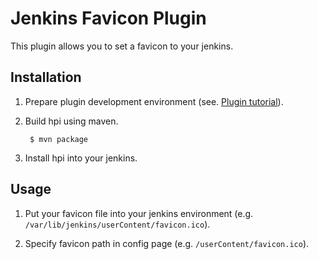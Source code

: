 Jenkins Favicon Plugin
======================

This plugin allows you to set a favicon to your jenkins.


Installation
------------

1. Prepare plugin development environment (see. [Plugin tutorial](https://wiki.jenkins-ci.org/display/JENKINS/Plugin+tutorial)).

2. Build hpi using maven.

        $ mvn package

3. Install hpi into your jenkins.


Usage
-----

1. Put your favicon file into your jenkins environment (e.g. `/var/lib/jenkins/userContent/favicon.ico`).

2. Specify favicon path in config page (e.g. `/userContent/favicon.ico`).
